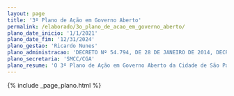 ```yaml
---
layout: page
title: '3º Plano de Ação em Governo Aberto'
permalink: /elaborado/3o_plano_de_acao_em_governo_aberto/
plano_date_inicio: '1/1/2021'
plano_date_fim: '12/31/2024'
plano_gestao: 'Ricardo Nunes'
plano_administracao: 'DECRETO Nº 54.794, DE 28 DE JANEIRO DE 2014, DECRETO Nº 58.115 DE 1 DE MARÇO DE 2018'
plano_secretaria: 'SMCC/CGA'
plano_resume: 'O 3º Plano de Ação em Governo Aberto da Cidade de São Paulo é um conjunto de compromissos que reflete o compromisso da Prefeitura Municipal com a transparência, integridade, responsividade e participação da população. Criado em colaboração com representantes do governo e da sociedade civil, especialmente através do Fórum de Gestão Compartilhada, o Plano foi elaborado por meio de consultas públicas, oficinas e reuniões iniciadas em fevereiro de 2021. Ele consiste em quatro compromissos, cada um desdobrado em quatro marcos, a serem implementados pela Prefeitura em parceria com a sociedade civil até outubro de 2024. Estes compromissos e marcos foram oficialmente aprovados pelo Comitê Intersecretarial de Governo Aberto, conforme estabelecido nos decretos municipais nº 54.794/2014 e nº 58.115/2018.'
---
```

<div>
{% include _page_plano.html %}
</div>
